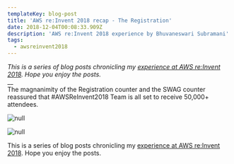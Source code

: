 ```yaml
---
templateKey: blog-post
title: 'AWS re:Invent 2018 recap - The Registration'
date: 2018-12-04T00:08:33.909Z
description: 'AWS re:Invent 2018 experience by Bhuvaneswari Subramani'
tags:
  - awsreinvent2018
---
```

_This is a series of blog posts chronicling my _[_experience at AWS re:Invent 2018_](https://www.awsugblr.in/tags/awsreinvent-2018/)_. Hope you enjoy the posts._\
__\
The magnanimity of the Registration counter and the SWAG counter reassured that #AWSReInvent2018 Team is all set to receive 50,000+ attendees.

![null](/img/registration_0.png)

![null](/img/registration_2.png)

This is a series of blog posts chronicling my [experience at AWS re:Invent 2018](https://www.awsugblr.in/tags/awsreinvent-2018/). Hope you enjoy the posts.
